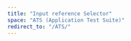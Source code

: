```yaml
---
title: "Input reference Selector"
space: "ATS (Application Test Suite)"
redirect_to: "/ATS/"
---
```

